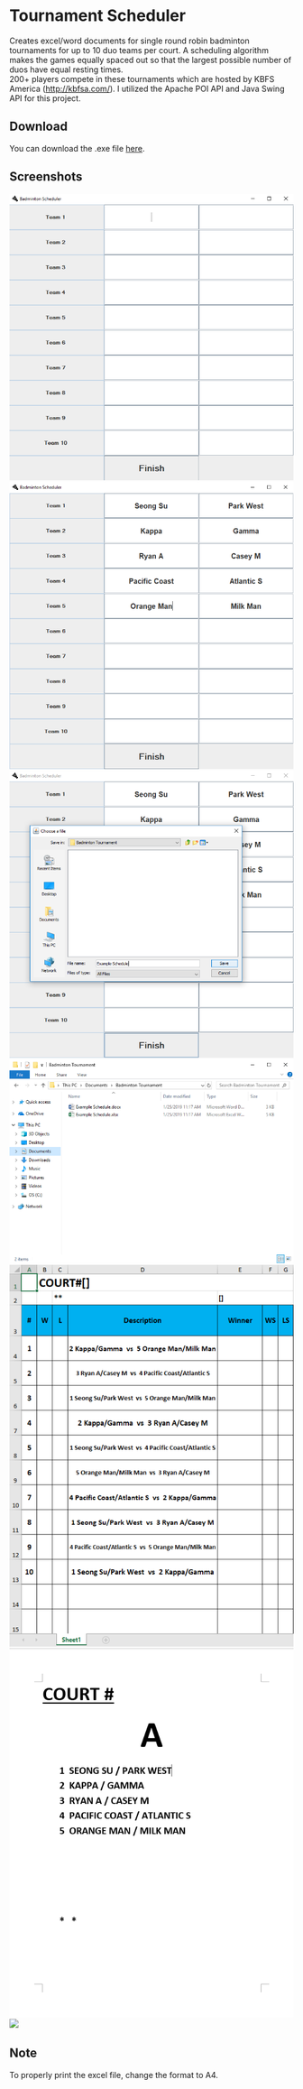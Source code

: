 # Tournament Scheduler
Creates excel/word documents for single round robin badminton tournaments for up to 10 duo teams per court.
A scheduling algorithm makes the games equally spaced out so that the largest possible number of duos have equal resting times.           
200+ players compete in these tournaments which are hosted by KBFS America (http://kbfsa.com/).
I utilized the Apache POI API and Java Swing API for this project.

## Download

You can download the .exe file <a target="_blank" rel="noopener noreferrer" href="https://www.dropbox.com/s/wg1ci5rm8vxdj6q/Badminton%20Scheduler.exe?dl=0">here</a>.

## Screenshots

![](screenshots/1.png)
![](screenshots/2.png)
![](screenshots/3.png)
![](screenshots/4.png)
![](screenshots/5.png)
![](screenshots/6.png)
![](screenshots/7.png)



## Note

To properly print the excel file, change the format to A4.
